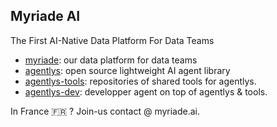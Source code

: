 ## Myriade AI

The First AI-Native Data Platform For Data Teams

- [myriade](https://github.com/myriade-ai/myriade): our data platform for data teams
- [agentlys](https://github.com/myriade-ai/agentlys): open source lightweight AI agent library
- [agentlys-tools](https://github.com/myriade-ai/agentlys-tools): repositories of shared tools for agentlys.
- [agentlys-dev](https://github.com/myriade-ai/agentlys-dev): developper agent on top of agentlys & tools.

In France 🇫🇷 ? Join-us contact @ myriade.ai.

